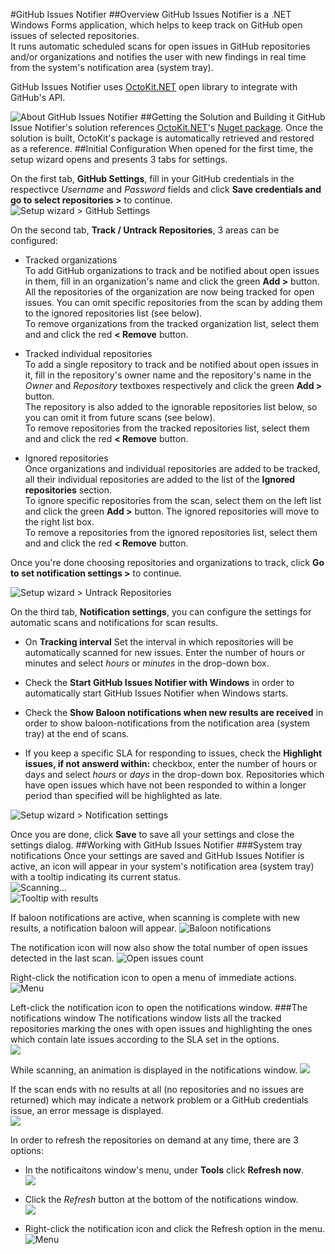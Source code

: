 #GitHub Issues Notifier
##Overview
GitHub Issues Notifier is a .NET Windows Forms application, which helps to keep track on GitHub open issues of selected repositories.  
It runs automatic scheduled scans for open issues in GitHub repositories and/or organizations and notifies the user with new findings in real time from the system's notification area (system tray).    

 GitHub Issues Notifier uses [OctoKit.NET](https://github.com/octokit/octokit.net) open library to integrate with GitHub's API.

![About GitHub Issues Notifier](https://raw.githubusercontent.com/alonrotem/GithubIssuesNotifier/master/Screenshots/AboutDialog.png)
##Getting the Solution and Building it
GitHub Issue Notifier's solution references [OctoKit.NET](https://github.com/octokit/octokit.net)'s [Nuget package](http://www.nuget.org/packages/Octokit/). Once the solution is built, OctoKit's package is automatically retrieved and restored as a reference.
##Initial Configuration
When opened for the first time, the setup wizard opens and presents 3 tabs for settings.

 On the first tab, **GitHub Settings**, fill in your GitHub credentials in the respectivce *Username* and *Password* fields and click **Save credentials and go to select repositories >** to continue.   
![Setup wizard > GitHub Settings](https://raw.githubusercontent.com/alonrotem/GithubIssuesNotifier/master/Screenshots/Settings_GithubSettings.png)
 
On the second tab, **Track / Untrack Repositories**, 3 areas can be configured: 

 - Tracked organizations   
To add GitHub organizations to track and be notified about open issues in them, fill in an organization's name and click the green **Add >** button.  
All the repositories of the organization are now being tracked for open issues. You can omit specific repositories from the scan by adding them to the ignored repositories list (see below).    
To remove organizations from the tracked organization list, select them and and click the red **< Remove** button. 

 - Tracked individual repositories    
To add a single repository to track and be notified about open issues in it, fill in the repository's owner name and the repository's name in the *Owner* and *Repository* textboxes respectively and click the green **Add >** button.  
The repository is also added to the ignorable repositories list below, so you can omit it from future scans (see below).    
To remove repositories from the tracked repositories list, select them and and click the red **< Remove** button. 

 - Ignored repositories    
Once organizations and individual repositories are added to be tracked, all their individual repositories are added to the list of the **Ignored repositories** section.  
To ignore specific repositories from the scan, select them on the left list and click the green **Add >** button. The ignored repositories will move to the right list box.   
To remove a repositories from the ignored repositories list, select them and and click the red **< Remove** button. 

Once you're done choosing repositories and organizations to track, click **Go to set notification settings >** to continue.

![Setup wizard > Untrack Repositories](https://raw.githubusercontent.com/alonrotem/GithubIssuesNotifier/master/Screenshots/Settings_Track_Untrack.png)

On the third tab, **Notification settings**, you can configure the settings for automatic scans and notifications for scan results.

  - On **Tracking interval** Set the interval in which repositories will be automatically scanned for new issues. Enter the number of hours or minutes and select *hours* or *minutes* in the drop-down box.

  - Check the **Start GitHub Issues Notifier with Windows** in order to automatically start GitHub Issues Notifier when Windows starts.

  - Check the **Show Baloon notifications when new results are received** in order to show baloon-notifications from the notification area (system tray) at the end of scans.

  - If you keep a specific SLA for responding to issues, check the **Highlight issues, if not answerd within:** checkbox, enter the number of hours or days and select *hours* or *days* in the drop-down box. Repositories which have open issues which have not been responded to within a longer period than specified will be highlighted as late.
  
![Setup wizard > Notification settings](https://raw.githubusercontent.com/alonrotem/GithubIssuesNotifier/master/Screenshots/Settings_Nofitications.png)

Once you are done, click **Save** to save all your settings and close the settings dialog.
##Working with GitHub Issues Notifier
###System tray notifications
Once your settings are saved and GitHub Issues Notifier is active, an icon will appear in your system's notification area (system tray) with a tooltip indicating its current status.   
![Scanning...](https://raw.githubusercontent.com/alonrotem/GithubIssuesNotifier/master/Screenshots/Systray_Scanning.png)   
![Tooltip with results](https://raw.githubusercontent.com/alonrotem/GithubIssuesNotifier/master/Screenshots/Systray_TooltipFull.png)

If baloon notifications are active, when scanning is complete with new results, a notification baloon will appear.
![Baloon notifications](https://raw.githubusercontent.com/alonrotem/GithubIssuesNotifier/master/Screenshots/Systray_Baloon.png)

The notification icon will now also show the total number of open issues detected in the last scan.
![Open issues count](https://raw.githubusercontent.com/alonrotem/GithubIssuesNotifier/master/Screenshots/Systray_Results.png)

Right-click the notification icon to open a menu of immediate actions.
![Menu](https://raw.githubusercontent.com/alonrotem/GithubIssuesNotifier/master/Screenshots/Systray_Menu.png)

Left-click  the notification icon to open the notifications window.
###The notifications window
The notifications window lists all the tracked repositories marking the ones with open issues and highlighting the ones which contain late issues according to the SLA set in the options.   
![](https://raw.githubusercontent.com/alonrotem/GithubIssuesNotifier/master/Screenshots/NotifierWin_Results.png)

While scanning, an animation is displayed in the notifications window.
![](https://raw.githubusercontent.com/alonrotem/GithubIssuesNotifier/master/Screenshots/NotifierWin_Scanning.png)

If the scan ends with no results at all (no repositories and no issues are returned) which may indicate a network problem or a GitHub credentials issue, an error message is displayed.   
![](https://raw.githubusercontent.com/alonrotem/GithubIssuesNotifier/master/Screenshots/NotifierWin_NoResults.png)

In order to refresh the repositories on demand at any time, there are 3 options:

 - In the notificaitons window's menu, under **Tools** click **Refresh now**.   
 ![](https://raw.githubusercontent.com/alonrotem/GithubIssuesNotifier/master/Screenshots/NotifierWin_Menu.png)

 - Click the *Refresh* button at the bottom of the notifications window.   
 ![](https://raw.githubusercontent.com/alonrotem/GithubIssuesNotifier/master/Screenshots/NotifierWin_RefreshButton.png)

 - Right-click the notification icon and click the Refresh option in the menu.
![Menu](https://raw.githubusercontent.com/alonrotem/GithubIssuesNotifier/master/Screenshots/Systray_Menu.png)
